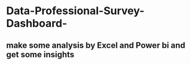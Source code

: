 # Data-Professional-Survey-Dashboard-
## make some analysis by Excel and Power bi and get some insights
